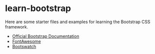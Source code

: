 learn-bootstrap
===============

Here are some starter files and examples for learning the Bootstrap CSS framework.

* [Official Bootstrap Documentation](http://getbootstrap.com)
* [FontAwesome](http://fontawesome.io/)
* [Bootswatch](http://bootswatch.com/)
